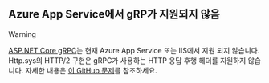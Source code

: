 ## <a name="grpc-not-supported-on-azure-app-service"></a>Azure App Service에서 gRP가 지원되지 않음

> [!WARNING]
> [ASP.NET Core gRPC](xref:grpc/index)는 현재 Azure App Service 또는 IIS에서 지원 되지 않습니다. Http.sys의 HTTP/2 구현은 gRPC가 사용하는 HTTP 응답 후행 헤더를 지원하지 않습니다. 자세한 내용은 [이 GitHub 문제](https://github.com/aspnet/AspNetCore/issues/9020)를 참조하세요.
